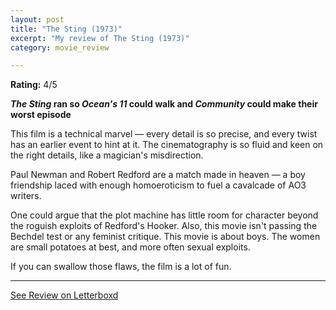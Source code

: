 ```yaml
---
layout: post
title: "The Sting (1973)"
excerpt: "My review of The Sting (1973)"
category: movie_review

---
```


**Rating:** 4/5

<b><i>The Sting</i> ran so <i>Ocean's 11</i> could walk and <i>Community</i> could make their worst episode</b>

This film is a technical marvel — every detail is so precise, and every twist has an earlier event to hint at it. The cinematography is so fluid and keen on the right details, like a magician's misdirection.

Paul Newman and Robert Redford are a match made in heaven — a boy friendship laced with enough homoeroticism to fuel a cavalcade of AO3 writers.

One could argue that the plot machine has little room for character beyond the roguish exploits of Redford's Hooker. Also, this movie isn't passing the Bechdel test or any feminist critique. This movie is about boys. The women are small potatoes at best, and more often sexual exploits.

If you can swallow those flaws, the film is a lot of fun.

<hr>

[See Review on Letterboxd](https://boxd.it/7VoFON)
